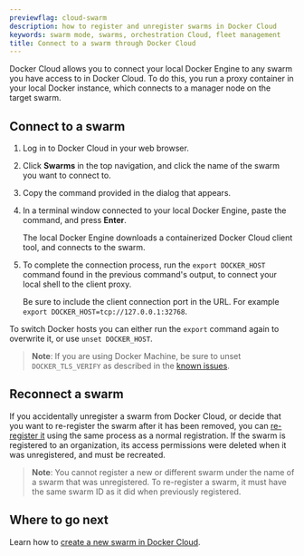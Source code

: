 ```yaml
---
previewflag: cloud-swarm
description: how to register and unregister swarms in Docker Cloud
keywords: swarm mode, swarms, orchestration Cloud, fleet management
title: Connect to a swarm through Docker Cloud
---
```


Docker Cloud allows you to connect your local Docker Engine to any swarm you
have access to in Docker Cloud. To do this, you run a proxy container in your
local Docker instance, which connects to a manager node on the target swarm.

## Connect to a swarm

1. Log in to Docker Cloud in your web browser.
2. Click **Swarms** in the top navigation, and click the name of the swarm you want to connect to.
3. Copy the command provided in the dialog that appears.
4. In a terminal window connected to your local Docker Engine, paste the command, and press **Enter**.

    The local Docker Engine downloads a containerized Docker Cloud client tool, and connects to the swarm.

5. To complete the connection process, run the `export DOCKER_HOST` command found in the previous command's output, to connect your local shell to the client proxy.

    Be sure to include the client connection port in the URL. For example `export DOCKER_HOST=tcp://127.0.0.1:32768`.


To switch Docker hosts you can either run the `export` command again to overwrite it, or use `unset DOCKER_HOST`.

> **Note**: If you are using Docker Machine, be sure to unset `DOCKER_TLS_VERIFY` as described in the [known issues](https://github.com/moby/mobycloud-federation#known-issues).

## Reconnect a swarm

If you accidentally unregister a swarm from Docker Cloud, or decide that you
want to re-register the swarm after it has been removed, you can
[re-register it](register-swarms.md#register-a-swarm) using the same
process as a normal registration. If the swarm is registered to
an organization, its access permissions were deleted when it was
unregistered, and must be recreated.

> **Note**: You cannot register a new or different swarm under the name of a
swarm that was unregistered. To re-register a swarm, it must have the same swarm
ID as it did when previously registered.

## Where to go next

Learn how to [create a new swarm in Docker Cloud](create-cloud-swarm.md).
